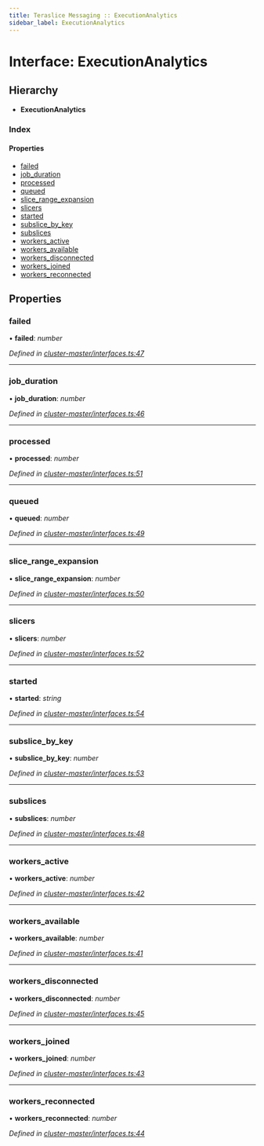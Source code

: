 ```yaml
---
title: Teraslice Messaging :: ExecutionAnalytics
sidebar_label: ExecutionAnalytics
---
```


# Interface: ExecutionAnalytics

## Hierarchy

* **ExecutionAnalytics**

### Index

#### Properties

* [failed](executionanalytics.md#failed)
* [job_duration](executionanalytics.md#job_duration)
* [processed](executionanalytics.md#processed)
* [queued](executionanalytics.md#queued)
* [slice_range_expansion](executionanalytics.md#slice_range_expansion)
* [slicers](executionanalytics.md#slicers)
* [started](executionanalytics.md#started)
* [subslice_by_key](executionanalytics.md#subslice_by_key)
* [subslices](executionanalytics.md#subslices)
* [workers_active](executionanalytics.md#workers_active)
* [workers_available](executionanalytics.md#workers_available)
* [workers_disconnected](executionanalytics.md#workers_disconnected)
* [workers_joined](executionanalytics.md#workers_joined)
* [workers_reconnected](executionanalytics.md#workers_reconnected)

## Properties

###  failed

• **failed**: *number*

*Defined in [cluster-master/interfaces.ts:47](https://github.com/terascope/teraslice/blob/7cdb60b1/packages/teraslice-messaging/src/cluster-master/interfaces.ts#L47)*

___

###  job_duration

• **job_duration**: *number*

*Defined in [cluster-master/interfaces.ts:46](https://github.com/terascope/teraslice/blob/7cdb60b1/packages/teraslice-messaging/src/cluster-master/interfaces.ts#L46)*

___

###  processed

• **processed**: *number*

*Defined in [cluster-master/interfaces.ts:51](https://github.com/terascope/teraslice/blob/7cdb60b1/packages/teraslice-messaging/src/cluster-master/interfaces.ts#L51)*

___

###  queued

• **queued**: *number*

*Defined in [cluster-master/interfaces.ts:49](https://github.com/terascope/teraslice/blob/7cdb60b1/packages/teraslice-messaging/src/cluster-master/interfaces.ts#L49)*

___

###  slice_range_expansion

• **slice_range_expansion**: *number*

*Defined in [cluster-master/interfaces.ts:50](https://github.com/terascope/teraslice/blob/7cdb60b1/packages/teraslice-messaging/src/cluster-master/interfaces.ts#L50)*

___

###  slicers

• **slicers**: *number*

*Defined in [cluster-master/interfaces.ts:52](https://github.com/terascope/teraslice/blob/7cdb60b1/packages/teraslice-messaging/src/cluster-master/interfaces.ts#L52)*

___

###  started

• **started**: *string*

*Defined in [cluster-master/interfaces.ts:54](https://github.com/terascope/teraslice/blob/7cdb60b1/packages/teraslice-messaging/src/cluster-master/interfaces.ts#L54)*

___

###  subslice_by_key

• **subslice_by_key**: *number*

*Defined in [cluster-master/interfaces.ts:53](https://github.com/terascope/teraslice/blob/7cdb60b1/packages/teraslice-messaging/src/cluster-master/interfaces.ts#L53)*

___

###  subslices

• **subslices**: *number*

*Defined in [cluster-master/interfaces.ts:48](https://github.com/terascope/teraslice/blob/7cdb60b1/packages/teraslice-messaging/src/cluster-master/interfaces.ts#L48)*

___

###  workers_active

• **workers_active**: *number*

*Defined in [cluster-master/interfaces.ts:42](https://github.com/terascope/teraslice/blob/7cdb60b1/packages/teraslice-messaging/src/cluster-master/interfaces.ts#L42)*

___

###  workers_available

• **workers_available**: *number*

*Defined in [cluster-master/interfaces.ts:41](https://github.com/terascope/teraslice/blob/7cdb60b1/packages/teraslice-messaging/src/cluster-master/interfaces.ts#L41)*

___

###  workers_disconnected

• **workers_disconnected**: *number*

*Defined in [cluster-master/interfaces.ts:45](https://github.com/terascope/teraslice/blob/7cdb60b1/packages/teraslice-messaging/src/cluster-master/interfaces.ts#L45)*

___

###  workers_joined

• **workers_joined**: *number*

*Defined in [cluster-master/interfaces.ts:43](https://github.com/terascope/teraslice/blob/7cdb60b1/packages/teraslice-messaging/src/cluster-master/interfaces.ts#L43)*

___

###  workers_reconnected

• **workers_reconnected**: *number*

*Defined in [cluster-master/interfaces.ts:44](https://github.com/terascope/teraslice/blob/7cdb60b1/packages/teraslice-messaging/src/cluster-master/interfaces.ts#L44)*
